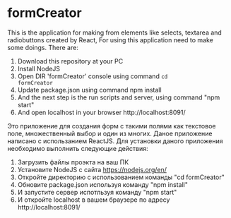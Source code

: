 # formCreator
This is the application for making from elements like selects, textarea and radiobuttons created by React,
For using this application need to make some doings. There are:
1) Download this repository at your PC 
2) Install NodeJS
3) Open DIR 'formCreator' console using command <code>cd formCreator</code>
4) Update package.json using command npm install
5) And the next step is the run scripts and server, using command "npm start"
6) And open localhost in your browser http://localhost:8091/

Это приложение для создания форм с такими полями как текстовое поле, множественный выбор и один из многих. Даное приложение написано с использанием ReactJS.
Для установки даного приложения необходимо выполнить следующие действия:
1) Загрузить файлы проэкта на ваш ПК
2) Установите NodeJS с сайта https://nodejs.org/en/
3) Откройте директорию с использованием команды "cd formCreator"
4) Обновите package.json используя команду "npm install"
5) И запустите сервер испотльзуя команду "npm start"
6) И откройте localhost в вашем браузере по адресу http://localhost:8091/
